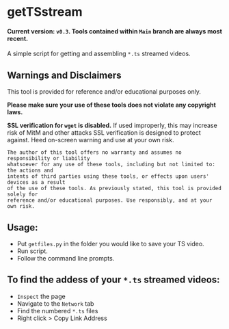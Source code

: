 # getTSstream

#### Current version: `v0.3`. Tools contained within `Main` branch are always most recent.

A simple script for getting and assembling `*.ts` streamed videos. 

## Warnings and Disclaimers

This tool is provided for reference and/or educational purposes only. 

**Please make sure your use of these tools does not violate any copyright laws.** 

**SSL verification for `wget` is disabled.** If used improperly, this may increase risk of MitM and other attacks SSL verification is designed to protect against. Heed on-screen warning and use at your own risk.

```
The author of this tool offers no warranty and assumes no responsibility or liability 
whatsoever for any use of these tools, including but not limited to: the actions and 
intents of third parties using these tools, or effects upon users' devices as a result 
of the use of these tools. As previously stated, this tool is provided solely for 
reference and/or educational purposes. Use responsibly, and at your own risk.
```
## Usage:
- Put `getfiles.py` in the folder you would like to save your TS video.
- Run script.
- Follow the command line prompts.

## To find the addess of your `*.ts` streamed videos:
- `Inspect` the page
- Navigate to the `Network` tab
- Find the numbered `*.ts` files
- Right click > Copy Link Address
